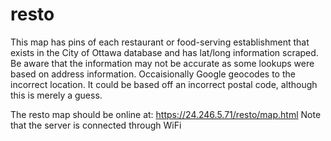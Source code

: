 # resto

This map has pins of each restaurant or food-serving establishment that exists in the City of Ottawa database and has lat/long information scraped. Be aware that the information may not be accurate as some lookups were based on address information. Occaisionally Google geocodes to the incorrect location. It could be based off an incorrect postal code, although this is merely a guess.

The resto map should be online at:
https://24.246.5.71/resto/map.html
Note that the server is connected through WiFi

